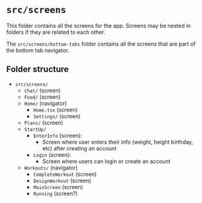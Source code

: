 # `src/screens`

This folder contains all the screens for the app.
Screens may be nested in folders if they are related to each other.

The `src/screens/bottom-tabs` folder contains all the screens that are part of the bottom tab navigator.

## Folder structure

- `src/screens/`
  - `Chat/` (screen)
  - `Food/` (screen)
  - `Home/` (navigator)
    - `Home.tsx` (screen)
    - `Settings/` (screen)
  - `Plans/` (screen)
  - `StartUp/`
    - `EnterInfo` (screen):
      - Screen where user enters their info (weight, height birthday, etc) after creating an account
    - `Login` (screen):
      - Screen where users can login or create an account
  - `Workouts/` (navigator)
    - `CompleteWorkout` (screen)
    - `DesignWorkout` (screen)
    - `MainScreen` (screen)
    - `Running` (screen?)
